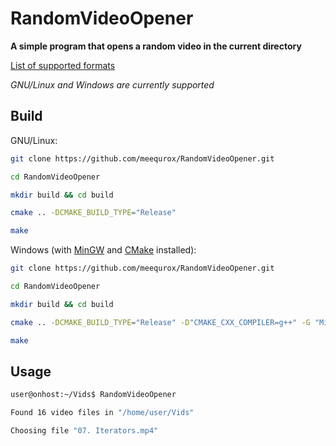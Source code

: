 # RandomVideoOpener

__A simple program that opens a random video in the current directory__

[List of supported formats](src/directory.cpp#L23)

_GNU/Linux and Windows are currently supported_

## Build

GNU/Linux:

```bash
git clone https://github.com/meequrox/RandomVideoOpener.git

cd RandomVideoOpener

mkdir build && cd build

cmake .. -DCMAKE_BUILD_TYPE="Release"

make
```

Windows (with [MinGW](http://www.equation.com/servlet/equation.cmd?fa=fortran) and [CMake](https://cmake.org/download/#latest) installed):

```bash
git clone https://github.com/meequrox/RandomVideoOpener.git

cd RandomVideoOpener

mkdir build && cd build

cmake .. -DCMAKE_BUILD_TYPE="Release" -D"CMAKE_CXX_COMPILER=g++" -G "MinGW Makefiles" -D"CMAKE_MAKE_PROGRAM=make"

make
```

## Usage

```bash
user@onhost:~/Vids$ RandomVideoOpener

Found 16 video files in "/home/user/Vids"

Choosing file "07. Iterators.mp4"
```
